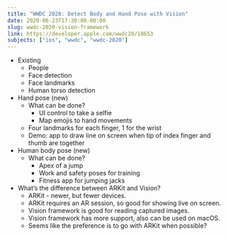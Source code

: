 ```yaml
---
title: "WWDC 2020: Detect Body and Hand Pose with Vision"
date: 2020-06-23T17:30:00-00:00
slug: wwdc-2020-vision-framework
link: https://developer.apple.com/wwdc20/10653
subjects: ["ios", "wwdc", "wwdc-2020"]
---
```


* Existing
    * People
    * Face detection
    * Face landmarks
    * Human torso detection
* Hand pose (new)
    * What can be done?
        * UI control to take a selfie
        * Map emojis to hand movements
    * Four landmarks for each finger, 1 for the wrist
    * Demo: app to draw line on screen when tip of index finger and thumb are together
* Human body pose (new)
    * What can be done?
        * Apex of a jump
        * Work and safety poses for training
        * Fitness app for jumping jacks
* What’s the difference between ARKit and Vision? 
    * ARKit - newer, but fewer devices.
    * ARKit requires an AR session, so good for showing live on screen.
    * Vision framework is good for reading captured images.
    * Vision framework has more support, also can be used on macOS.
    * Seems like the preference is to go with ARKit when possible?